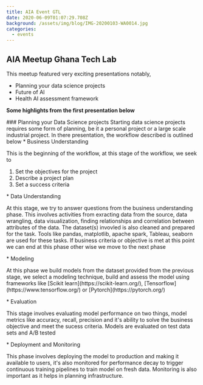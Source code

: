 ```yaml
---
title: AIA Event GTL
date: 2020-06-09T01:07:29.708Z
background: /assets/img/blog/IMG-20200103-WA0014.jpg
categories:
  - events
---
```

## AIA Meetup Ghana Tech Lab
This meetup featured very exciting presentations notably,
* Planning your data science projects
* Future of AI
* Health AI assessment framework
<p><strong>Some highlights from the first presentation below</strong></p>
### Planning your Data Science projects
Starting data science projects requires some form of planning, be it a personal project or a large scale industrial project. In there presentation, the workflow described is outlined below
* Business Understanding
<p>This is the beginning of the workflow, at this stage of the workflow, we seek to 
<ol>
<li>Set the objectives for the project</li>
<li>Describe a project plan</li>
<li>Set a success criteria</li>
</ol></p>
* Data Understanding
<p>At this stage, we try to answer questions from the business understanding phase. This involves activities from exracting data from the source, data wrangling, data visualization, finding relationships and correlation between attributes of the data. The dataset(s) invovled is also cleaned and prepared for the task. Tools like pandas, matplotlib, apache spark, Tableau, seaborn are used for these tasks. If business criteria or objective is met at this point we can end at this phase other wise we move to the next phase</p>
* Modeling
<p>At this phase we build models from the dataset provided from the previous stage, we select a modeling technique, build and assess the model using frameworks like [Scikit learn](https://scikit-learn.org/), [Tensorflow](https://www.tensorflow.org/) or [Pytorch](https://pytorch.org/)</p>
* Evaluation
<p>This stage involves evaluating model performance on two things, model metrics like accuracy, recall, precision and it's ability to solve the business objective and meet the sucess criteria. Models are evaluated on test data sets and A/B tested</p>
* Deployment and Monitoring
<p> This phase involves deploying the model to production and making it available to users, it's also monitored for performance decay to trigger continuous training pipelines to train model on fresh data. Monitoring is also important as it helps in planning infrastructure.</p>



